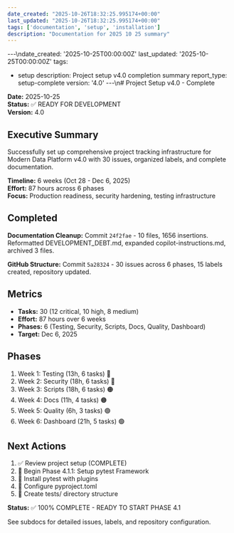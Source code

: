 ```yaml
---
date_created: "2025-10-26T18:32:25.995174+00:00"
last_updated: "2025-10-26T18:32:25.995174+00:00"
tags: ['documentation', 'setup', 'installation']
description: "Documentation for 2025 10 25 summary"
---
```


---\ndate_created: '2025-10-25T00:00:00Z'
last_updated: '2025-10-25T00:00:00Z'
tags:
- setup
description: Project setup v4.0 completion summary
report_type: setup-complete
version: '4.0'
---\n# Project Setup v4.0 - Complete

**Date:** 2025-10-25  
**Status:** ✅ READY FOR DEVELOPMENT  
**Version:** 4.0

## Executive Summary

Successfully set up comprehensive project tracking infrastructure for Modern Data Platform v4.0 with 30 issues, organized labels, and complete documentation.

**Timeline:** 6 weeks (Oct 28 - Dec 6, 2025)  
**Effort:** 87 hours across 6 phases  
**Focus:** Production readiness, security hardening, testing infrastructure

## Completed

**Documentation Cleanup:** Commit `24f2fae` - 10 files, 1656 insertions. Reformatted DEVELOPMENT_DEBT.md, expanded copilot-instructions.md, archived 3 files.

**GitHub Structure:** Commit `5a28324` - 30 issues across 6 phases, 15 labels created, repository updated.

## Metrics

- **Tasks:** 30 (12 critical, 10 high, 8 medium)
- **Effort:** 87 hours over 6 weeks
- **Phases:** 6 (Testing, Security, Scripts, Docs, Quality, Dashboard)
- **Target:** Dec 6, 2025

## Phases

1. Week 1: Testing (13h, 6 tasks) 🔴
2. Week 2: Security (18h, 6 tasks) 🔴
3. Week 3: Scripts (18h, 6 tasks) 🟠
4. Week 4: Docs (11h, 4 tasks) 🟠
5. Week 5: Quality (6h, 3 tasks) 🟢
6. Week 6: Dashboard (21h, 5 tasks) 🟢

## Next Actions

1. ✅ Review project setup (COMPLETE)
2. 🔵 Begin Phase 4.1.1: Setup pytest Framework
3. 🔵 Install pytest with plugins
4. 🔵 Configure pyproject.toml
5. 🔵 Create tests/ directory structure

**Status:** ✅ 100% COMPLETE - READY TO START PHASE 4.1

See subdocs for detailed issues, labels, and repository configuration.
